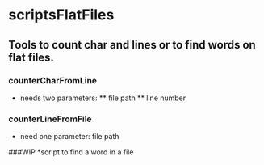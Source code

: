 # scriptsFlatFiles
## Tools to count char and lines or to find words on flat files.

### counterCharFromLine
* needs two parameters:
** file path 
** line number

### counterLineFromFile
* need one parameter: file path

###WIP
*script to find a word in a file
